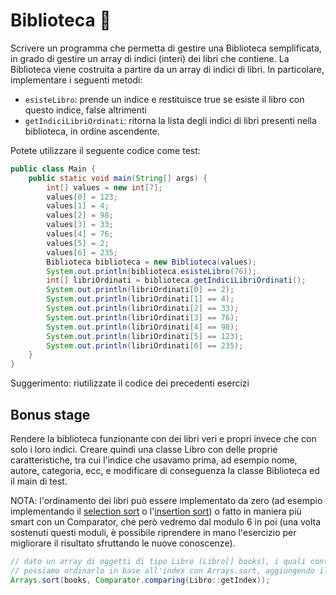 # Biblioteca 🛴

Scrivere un programma che permetta di gestire una Biblioteca semplificata, in grado di gestire un array
di indici (interi) dei libri che contiene. La Biblioteca viene costruita a partire da un array di
indici di libri.
In particolare, implementare i seguenti metodi:
- `esisteLibro`: prende un indice e restituisce true se esiste il libro con questo indice, false altrimenti
- `getIndiciLibriOrdinati`: ritorna la lista degli indici di libri presenti nella biblioteca, in ordine ascendente.

Potete utilizzare il seguente codice come test:

```java
public class Main {
    public static void main(String[] args) {
        int[] values = new int[7];
        values[0] = 123;
        values[1] = 4;
        values[2] = 98;
        values[3] = 33;
        values[4] = 76;
        values[5] = 2;
        values[6] = 235;
        Biblioteca biblioteca = new Biblioteca(values);
        System.out.println(biblioteca.esisteLibro(76));
        int[] libriOrdinati = biblioteca.getIndiciLibriOrdinati();
        System.out.println(libriOrdinati[0] == 2);
        System.out.println(libriOrdinati[1] == 4);
        System.out.println(libriOrdinati[2] == 33);
        System.out.println(libriOrdinati[3] == 76);
        System.out.println(libriOrdinati[4] == 98);
        System.out.println(libriOrdinati[5] == 123);
        System.out.println(libriOrdinati[6] == 235);
    }
}
```

Suggerimento: riutilizzate il codice dei precedenti esercizi

## Bonus stage

Rendere la biblioteca funzionante con dei libri veri e propri invece che con solo i loro indici.
Creare quindi una classe Libro con delle proprie caratteristiche, tra cui l'indice che usavamo prima,
ad esempio nome, autore, categoria, ecc, e modificare di conseguenza la classe Biblioteca ed il main di test.

NOTA: l'ordinamento dei libri può essere implementato da zero (ad esempio implementando il [selection sort](https://en.wikipedia.org/wiki/Selection_sort) o l'[insertion sort](https://en.wikipedia.org/wiki/Insertion_sort)) o fatto in maniera più smart con un Comparator, che però vedremo dal modulo 6 in poi (una volta sostenuti questi moduli, è possibile riprendere in mano l'esercizio per migliorare il risultato sfruttando le nuove conoscenze).

```Java
// dato un array di oggetti di tipo Libro (Libro[] books), i quali contengono un metodo getIndex
// possiamo ordinarlo in base all'index con Arrays.sort, aggiungendo il seguente Comparator come secondo parametro
Arrays.sort(books, Comparator.comparing(Libro::getIndex));
```